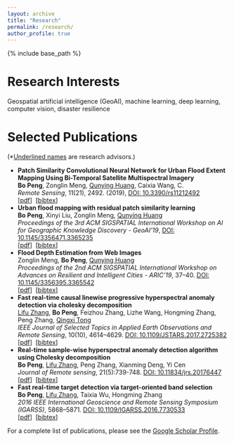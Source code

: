 ```yaml
---
layout: archive
title: "Research"
permalink: /research/
author_profile: true
---
```


{% include base_path %}

# Research Interests
Geospatial artificial intelligence (GeoAI), machine learning, deep learning, computer vision, disaster resilience

# Selected Publications

(*<u>Underlined names</u> are research advisors.)<br>
* **Patch Similarity Convolutional Neural Network for Urban Flood Extent Mapping Using Bi-Temporal Satellite Multispectral Imagery**<br>
**Bo Peng**, Zonglin Meng, <u>Qunying Huang</u>, Caixia Wang, C.<br>
*Remote Sensing*, 11(21), 2492. (2019), 
[DOI: 10.3390/rs11212492](https://doi.org/10.3390/rs11212492)<br>
[[pdf](/files/peng2019psnet.pdf)]&nbsp;&nbsp;[[bibtex](/files/peng2019psnet.txt)]
* **Urban flood mapping with residual patch similarity learning**<br>
**Bo Peng**, Xinyi Liu, Zonglin Meng, <u>Qunying Huang</u><br>
*Proceedings of the 3rd ACM SIGSPATIAL International Workshop on AI for Geographic Knowledge Discovery - GeoAI'19*, [DOI: 10.1145/3356471.3365235](https://doi.org/40–47.10.1145/3356471.3365235)<br>
[[pdf](/files/peng2019urbanflood.pdf)]&nbsp;&nbsp;[[bibtex](/files/peng2019urbanflood.txt)]
* **Flood Depth Estimation from Web Images**<br>
Zonglin Meng, **Bo Peng**, <u>Qunying Huang</u><br>
*Proceedings of the 2nd ACM SIGSPATIAL International Workshop on Advances on Resilient and Intelligent Cities - ARIC’19*, 37–40. [DOI: 10.1145/3356395.3365542](https://doi.org/10.1145/3356395.3365542)<br>
[[pdf](/files/meng2019flooddepth.pdf)]&nbsp;&nbsp;[[bibtex](/files/meng2019flooddepth.txt)]
* **Fast real-time causal linewise progressive hyperspectral anomaly detection via cholesky decomposition**<br>
<u>Lifu Zhang</u>, **Bo Peng**, Feizhou Zhang, Lizhe Wang, Hongming Zhang, Peng Zhang, <u>Qingxi Tong</u><br>
*IEEE Journal of Selected Topics in Applied Earth Observations and Remote Sensing*, 10(10), 4614–4629. [DOI: 10.1109/JSTARS.2017.2725382](https://doi.org/10.1109/JSTARS.2017.2725382)<br>
[[pdf](/files/zhang2017fast.pdf)]&nbsp;&nbsp;[[bibtex](/files/zhang2017fast.txt)]
* **Real-time sample-wise hyperspectral anomaly detection algorithm using Cholesky decomposition**<br>
**Bo Peng**, <u>Lifu Zhang</u>, Peng Zhang, Xianming Deng, Yi Cen<br>
*Journal of Remote sensing*, 21(5):739-748. [DOI: 10.11834/jrs.20176447](https://doi.org/10.11834/jrs.20176447)<br>
[[pdf](/files/peng2017fast.pdf)]&nbsp;&nbsp;[[bibtex](/files/peng2017fast.txt)]
* **Fast real-time target detection via target-oriented band selection**<br>
**Bo Peng**, <u>Lifu Zhang</u>, Taixia Wu, Hongming Zhang<br>
*2016 IEEE International Geoscience and Remote Sensing Symposium (IGARSS)*, 5868–5871. [DOI: 10.1109/IGARSS.2016.7730533](https://doi.org/10.1109/IGARSS.2016.7730533)<br>
[[pdf](/files/peng2016fast.pdf)]&nbsp;&nbsp;[[bibtex](/files/peng2016fast.txt)]


For a complete list of publications, please see the [Google Scholar Profile](https://scholar.google.com/citations?user=FJtarzIAAAAJ&hl=en).
